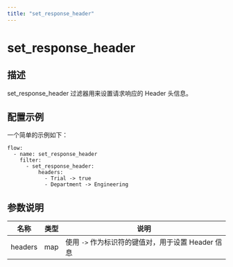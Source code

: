 ```yaml
---
title: "set_response_header"
---
```


# set_response_header

## 描述

set_response_header 过滤器用来设置请求响应的 Header 头信息。

## 配置示例

一个简单的示例如下：

```
flow:
  - name: set_response_header
    filter:
      - set_response_header:
          headers:
            - Trial -> true
            - Department -> Engineering
```

## 参数说明

| 名称    | 类型 | 说明                                               |
| ------- | ---- | -------------------------------------------------- |
| headers | map  | 使用 `->` 作为标识符的键值对，用于设置 Header 信息 |
